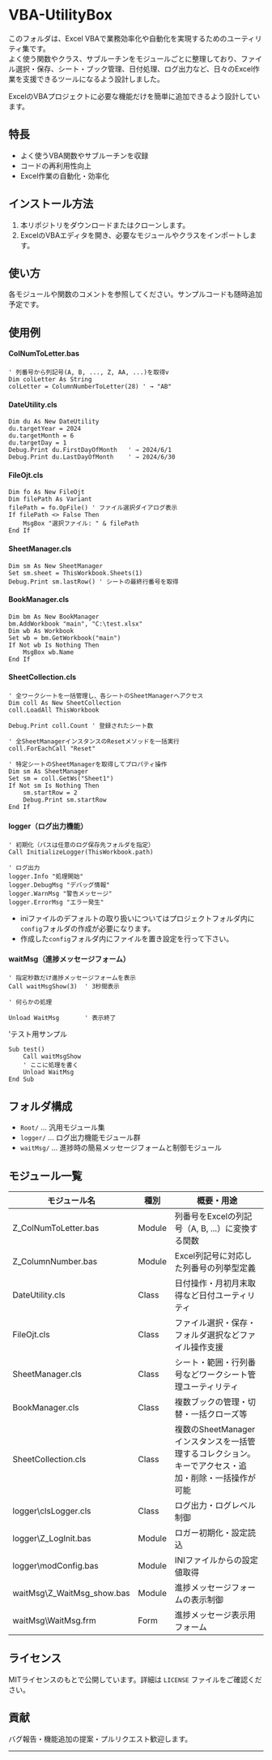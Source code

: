 # VBA-UtilityBox

このフォルダは、Excel VBAで業務効率化や自動化を実現するためのユーティリティ集です。  
よく使う関数やクラス、サブルーチンをモジュールごとに整理しており、ファイル選択・保存、シート・ブック管理、日付処理、ログ出力など、日々のExcel作業を支援できるツールになるよう設計しました。

ExcelのVBAプロジェクトに必要な機能だけを簡単に追加できるよう設計しています。

## 特長

- よく使うVBA関数やサブルーチンを収録
- コードの再利用性向上
- Excel作業の自動化・効率化

## インストール方法

1. 本リポジトリをダウンロードまたはクローンします。
2. ExcelのVBAエディタを開き、必要なモジュールやクラスをインポートします。

## 使い方

各モジュールや関数のコメントを参照してください。サンプルコードも随時追加予定です。

## 使用例

#### ColNumToLetter.bas

```vba
' 列番号から列記号(A, B, ..., Z, AA, ...)を取得v
Dim colLetter As String
colLetter = ColumnNumberToLetter(28) ' → "AB"
```

#### DateUtility.cls

```vba
Dim du As New DateUtility
du.targetYear = 2024
du.targetMonth = 6
du.targetDay = 1
Debug.Print du.FirstDayOfMonth   ' → 2024/6/1
Debug.Print du.LastDayOfMonth    ' → 2024/6/30
```

#### FileOjt.cls

```vba
Dim fo As New FileOjt
Dim filePath As Variant
filePath = fo.OpFile() ' ファイル選択ダイアログ表示
If filePath <> False Then
    MsgBox "選択ファイル: " & filePath
End If
```

#### SheetManager.cls

```vba
Dim sm As New SheetManager
Set sm.sheet = ThisWorkbook.Sheets(1)
Debug.Print sm.lastRow() ' シートの最終行番号を取得
```

#### BookManager.cls

```vba
Dim bm As New BookManager
bm.AddWorkbook "main", "C:\test.xlsx"
Dim wb As Workbook
Set wb = bm.GetWorkbook("main")
If Not wb Is Nothing Then
    MsgBox wb.Name
End If
```

#### SheetCollection.cls

```vba
' 全ワークシートを一括管理し、各シートのSheetManagerへアクセス
Dim coll As New SheetCollection
coll.LoadAll ThisWorkbook

Debug.Print coll.Count ' 登録されたシート数

' 全SheetManagerインスタンスのResetメソッドを一括実行
coll.ForEachCall "Reset"

' 特定シートのSheetManagerを取得してプロパティ操作
Dim sm As SheetManager
Set sm = coll.GetWs("Sheet1")
If Not sm Is Nothing Then
    sm.startRow = 2
    Debug.Print sm.startRow
End If
```

#### logger（ログ出力機能）

```vba
' 初期化（パスは任意のログ保存先フォルダを指定）
Call InitializeLogger(ThisWorkbook.path)

' ログ出力
logger.Info "処理開始"
logger.DebugMsg "デバッグ情報"
logger.WarnMsg "警告メッセージ"
logger.ErrorMsg "エラー発生"
```
- iniファイルのデフォルトの取り扱いについてはプロジェクトフォルダ内に`config`フォルダの作成が必要になります。
- 作成した`config`フォルダ内にファイルを置き設定を行って下さい。

#### waitMsg（進捗メッセージフォーム）

```vba
' 指定秒数だけ進捗メッセージフォームを表示
Call waitMsgShow(3)  ' 3秒間表示

' 何らかの処理

Unload WaitMsg       ' 表示終了
```

'テスト用サンプル
```vba
Sub test()
    Call waitMsgShow
    ' ここに処理を書く
    Unload WaitMsg
End Sub
```

## フォルダ構成

- `Root/` ... 汎用モジュール集
- `logger/` ... ログ出力機能モジュール群
- `waitMsg/` ... 進捗時の簡易メッセージフォームと制御モジュール

## モジュール一覧

| モジュール名                | 種別      | 概要・用途                                               |
|----------------------------|-----------|----------------------------------------------------------|
| Z_ColNumToLetter.bas         | Module    | 列番号をExcelの列記号（A, B, ...）に変換する関数         |
| Z_ColumnNumber.bas          | Module    | Excel列記号に対応した列番号の列挙型定義                  |
| DateUtility.cls            | Class     | 日付操作・月初月末取得など日付ユーティリティ             |
| FileOjt.cls                | Class     | ファイル選択・保存・フォルダ選択などファイル操作支援      |
| SheetManager.cls           | Class     | シート・範囲・行列番号などワークシート管理ユーティリティ  |
| BookManager.cls            | Class     | 複数ブックの管理・切替・一括クローズ等                   |
| SheetCollection.cls        | Class     | 複数のSheetManagerインスタンスを一括管理するコレクション。キーでアクセス・追加・削除・一括操作が可能 |
| logger\clsLogger.cls       | Class     | ログ出力・ログレベル制御                                  |
| logger\Z_LogInit.bas       | Module    | ロガー初期化・設定読込                                    |
| logger\modConfig.bas       | Module    | INIファイルからの設定値取得                               |
| waitMsg\Z_WaitMsg_show.bas | Module    | 進捗メッセージフォームの表示制御                         |
| waitMsg\WaitMsg.frm        | Form      | 進捗メッセージ表示用フォーム                             |

## ライセンス

MITライセンスのもとで公開しています。詳細は `LICENSE` ファイルをご確認ください。

## 貢献

バグ報告・機能追加の提案・プルリクエスト歓迎します。

---
